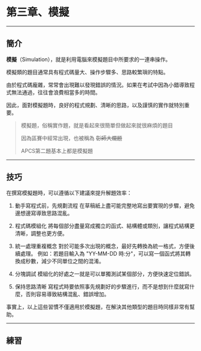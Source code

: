 # 第三章、模擬

---

## 簡介
**模擬**（Simulation），就是利用電腦來模擬題目中所要求的一連串操作。

模擬類的題目通常具有程式碼量大、操作步驟多、思路較繁瑣的特點。

由於程式碼龐雜，常常會出現難以發現錯誤的情況。如果在考試中因為小錯導致程式無法通過，往往會浪費相當多的時間。

因此，面對模擬題時，良好的程式規劃、清晰的思路，以及謹慎的實作就特別重要。

> 模擬題，俗稱實作題，就是看起來很簡單但做起來就很麻煩的題目
>
> 因為區賽中經常出現，也被稱為 ~~彰師大爛題~~
>
> APCS第二題基本上都是模擬題

---

## 技巧
在撰寫模擬題時，可以遵循以下建議來提升解題效率：

1. 動手寫程式前，先規劃流程
在草稿紙上盡可能完整地寫出要實現的步驟，避免邊想邊寫導致思路混亂。

2. 程式碼模組化
將每個部分盡量寫成獨立的函式、結構體或類別，讓程式結構更清晰，調整也更方便。

3. 統一處理重複概念
對於可能多次出現的概念，最好先轉換為統一格式，方便後續處理。
例如：若題目輸入為 "YY-MM-DD 時:分"，可以寫一個函式將其轉換成秒數，減少不同單位之間的混淆。

4. 分塊調試
模組化的好處之一就是可以單獨測試某個部分，方便快速定位錯誤。

5. 保持思路清晰
寫程式時要依照事先規劃好的步驟進行，而不是想到什麼就寫什麼，否則容易導致結構混亂、錯誤增加。

事實上，以上這些習慣不僅適用於模擬題，在解決其他類型的題目時同樣非常有幫助。

---

## 練習
